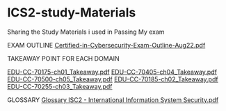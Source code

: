 # ICS2-study-Materials
Sharing the Study Materials i used in Passing My exam

EXAM OUTLINE 
[Certified-in-Cybersecurity-Exam-Outline-Aug22.pdf](https://github.com/Simon-Jr/ICS2-study-Materials/files/10498863/Certified-in-Cybersecurity-Exam-Outline-Aug22.pdf)


TAKEAWAY POINT FOR EACH DOMAIN

[EDU-CC-70175-ch01_Takeaway.pdf](https://github.com/Simon-Jr/ICS2-study-Materials/files/10498874/EDU-CC-70175-ch01_Takeaway.pdf)
[EDU-CC-70405-ch04_Takeaway.pdf](https://github.com/Simon-Jr/ICS2-study-Materials/files/10498870/EDU-CC-70405-ch04_Takeaway.pdf)
[EDU-CC-70500-ch05_Takeaway.pdf](https://github.com/Simon-Jr/ICS2-study-Materials/files/10498871/EDU-CC-70500-ch05_Takeaway.pdf)
[EDU-CC-70185-ch02_Takeaway.pdf](https://github.com/Simon-Jr/ICS2-study-Materials/files/10498868/EDU-CC-70185-ch02_Takeaway.pdf)
[EDU-CC-70255-ch03_Takeaway.pdf](https://github.com/Simon-Jr/ICS2-study-Materials/files/10498869/EDU-CC-70255-ch03_Takeaway.pdf)


GLOSSARY
[Glossary ISC2 - International Information System Security.pdf](https://github.com/Simon-Jr/ICS2-study-Materials/files/10498882/Glossary.ISC2.-.International.Information.System.Security.pdf)

